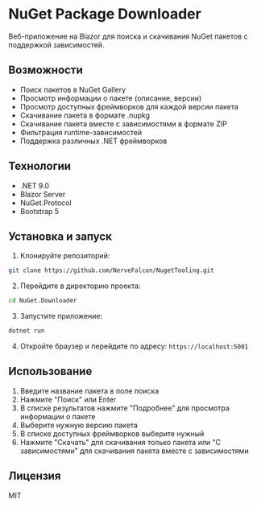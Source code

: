 # NuGet Package Downloader

Веб-приложение на Blazor для поиска и скачивания NuGet пакетов с поддержкой зависимостей.

## Возможности

- Поиск пакетов в NuGet Gallery
- Просмотр информации о пакете (описание, версии)
- Просмотр доступных фреймворков для каждой версии пакета
- Скачивание пакета в формате .nupkg
- Скачивание пакета вместе с зависимостями в формате ZIP
- Фильтрация runtime-зависимостей
- Поддержка различных .NET фреймворков

## Технологии

- .NET 9.0
- Blazor Server
- NuGet.Protocol
- Bootstrap 5

## Установка и запуск

1. Клонируйте репозиторий:
```bash
git clone https://github.com/NerveFalcon/NugetTooling.git
```

2. Перейдите в директорию проекта:
```bash
cd NuGet.Downloader
```

3. Запустите приложение:
```bash
dotnet run
```

4. Откройте браузер и перейдите по адресу: `https://localhost:5001`

## Использование

1. Введите название пакета в поле поиска
2. Нажмите "Поиск" или Enter
3. В списке результатов нажмите "Подробнее" для просмотра информации о пакете
4. Выберите нужную версию пакета
5. В списке доступных фреймворков выберите нужный
6. Нажмите "Скачать" для скачивания только пакета или "С зависимостями" для скачивания пакета вместе с зависимостями

## Лицензия

MIT 